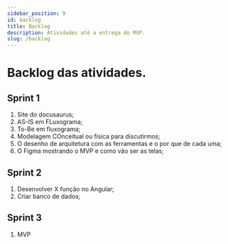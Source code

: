 ```yaml
---
sidebar_position: 9
id: backlog
title: Backlog
description: Atividades até a entrega do MVP.
slug: /backlog
---
```


# Backlog das atividades.



## Sprint 1

1. Site do docusaurus;
2. AS-IS em FLuxograma;
3. To-Be em fluxograma;
4. Modelagem COnceitual ou física para discutirmos;
5. O desenho de arquitetura com as ferramentas e o por que de cada uma;
6. O Figma mostrando o MVP e como vão ser as telas;

## Sprint 2

1. Desenvolver X função no Angular;
2. Criar banco de dados;

## Sprint 3

1. MVP